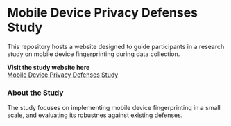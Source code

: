 # Mobile Device Privacy Defenses Study

This repository hosts a website designed to guide participants in a research study on mobile device fingerprinting during data collection.

**Visit the study website here**  
[Mobile Device Privacy Defenses Study](https://carlossulba.github.io/MSMDF-Study-website/)

### About the Study
The study focuses on implementing mobile device fingerprinting in a small scale, and evaluating its robustnes against existing defenses.
